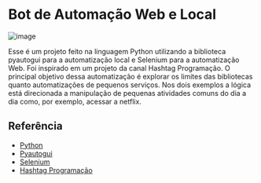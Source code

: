 
# Bot de Automação Web e Local

![image](https://user-images.githubusercontent.com/92138212/211161667-0c4e4538-9f67-442e-946a-a12aee2f9ec3.png)

Esse é um projeto feito na linguagem Python
utilizando a biblioteca pyautogui para a automatização
local e Selenium para a automatização Web. Foi inspirado
em um projeto da canal Hashtag Programação. O principal objetivo
dessa automatização é explorar os limites das bibliotecas quanto 
automatizações de pequenos serviços. Nos dois exemplos a 
lógica está direcionada a manipulação de pequenas atividades
comuns do dia a dia como, por exemplo, acessar a netflix.


## Referência

 - [Python](https://docs.python.org/3/)
 - [Pyautogui](https://pyautogui.readthedocs.io/en/latest/)
 - [Selenium](https://selenium-python.readthedocs.io)
 - [Hashtag Programação](https://www.youtube.com/@HashtagProgramacao)

